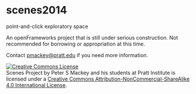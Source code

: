scenes2014
==========

point-and-click exploratory space 

An openFrameworks project that is still under serious construction.
Not recommended for borrowing or appropriation at this time.

Contact pmackey@pratt.edu if you need more information.

<a rel="license" href="http://creativecommons.org/licenses/by-nc-sa/4.0/"><img alt="Creative Commons License" style="border-width:0" src="https://i.creativecommons.org/l/by-nc-sa/4.0/80x15.png" /></a><br /><span xmlns:dct="http://purl.org/dc/terms/" href="http://purl.org/dc/dcmitype/InteractiveResource" property="dct:title" rel="dct:type">Scenes Project</span> by <span xmlns:cc="http://creativecommons.org/ns#" property="cc:attributionName">Peter S Mackey and his students at Pratt Institute</span> is licensed under a <a rel="license" href="http://creativecommons.org/licenses/by-nc-sa/4.0/">Creative Commons Attribution-NonCommercial-ShareAlike 4.0 International License</a>.
